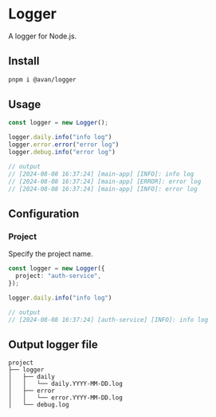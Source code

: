 # Logger

A logger for Node.js.

## Install

```bash
pnpm i @avan/logger
```

## Usage

```ts
const logger = new Logger();

logger.daily.info("info log")
logger.error.error("error log")
logger.debug.info("error log")

// output
// [2024-08-08 16:37:24] [main-app] [INFO]: info log
// [2024-08-08 16:37:24] [main-app] [ERROR]: error log
// [2024-08-08 16:37:24] [main-app] [INFO]: error log
```

## Configuration

### Project

Specify the project name.

```ts
const logger = new Logger({
  project: "auth-service",
});

logger.daily.info("info log")

// output
// [2024-08-08 16:37:24] [auth-service] [INFO]: info log
```

## Output logger file

```
project
├── logger
│   ├── daily
│   │   └── daily.YYYY-MM-DD.log
│   ├── error
│   │   └── error.YYYY-MM-DD.log
│   └── debug.log
```
